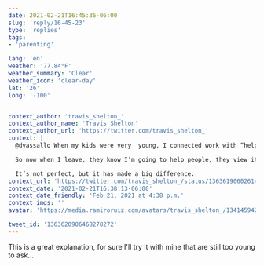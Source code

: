 ```yaml
---
date: 2021-02-21T16:45:36-06:00
slug: 'reply/16-45-23'
type: 'replies'
tags:
- 'parenting'

lang: 'en'
weather: '77.84°F'
weather_summary: 'Clear'
weather_icon: 'clear-day'
lat: '26'
long: '-100'


context_author: 'travis_shelton_'
context_author_name: 'Travis Shelton'
context_author_url: 'https://twitter.com/travis_shelton_'
context: |
  @dvassallo When my kids were very  young, I connected work with “helping people”

  So now when I leave, they know I’m going to help people, they view it as a positive, and they talk often about wanting to go work to help people. 

  It’s not perfect, but it has made a big difference.
context_url: 'https://twitter.com/travis_shelton_/status/1363619060261421057?s=12'
context_date: '2021-02-21T16:38:13-06:00'
context_date_friendly: 'Feb 21, 2021 at 4:38 p.m.'
context_imgs: ''
avatar: 'https://media.ramiroruiz.com/avatars/travis_shelton_/1341459424578326528/mNeFeDdm_bigger.jpg'

tweet_id: '1363620906468278272'
---
```

This is a great explanation, for sure I'll try it with mine that are still too young to ask... 